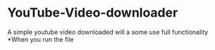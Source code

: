 # YouTube-Video-downloader
A simple youtube video downloaded will a some use full functionality
*When you run the file
